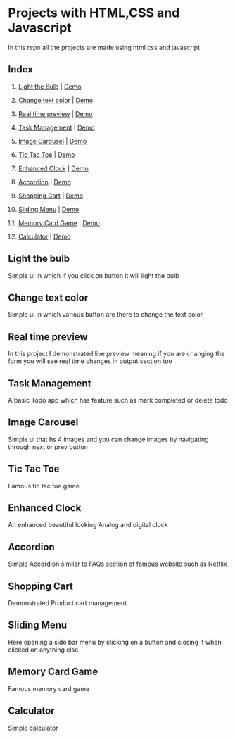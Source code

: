 # Projects with HTML,CSS and Javascript

In this repo all the projects are made using html css and javascript

## Index

1. [Light the Bulb](#light-the-bulb) | [Demo](https://jsprojects.unknownbug.tech/light-the-bulb/)

2. [Change text color](#change-text-color) | [Demo](https://jsprojects.unknownbug.tech/change-the-text-color/)

3. [Real time preview](#real-time-preview) | [Demo](https://jsprojects.unknownbug.tech/live-preview/)

4. [Task Management](#task-management) | [Demo](https://jsprojects.unknownbug.tech/task-management/)

5. [Image Carousel](#image-carousel) | [Demo](https://jsprojects.unknownbug.tech/challenge-5/index.html)

6. [Tic Tac Toe](#tic-tac-toe) | [Demo](https://jsprojects.unknownbug.tech/tic-tac-toe/)

7. [Enhanced Clock](#enhanced-clock) | [Demo](https://jsprojects.unknownbug.tech/enhanced-clock/)

8. [Accordion](#accordion) | [Demo](https://jsprojects.unknownbug.tech/accordion/)

9. [Shopping Cart](#shopping-cart) | [Demo](https://jsprojects.unknownbug.tech/cart/)

10. [Sliding Menu](#sliding-menu) | [Demo](https://jsprojects.unknownbug.tech/sliding-menu/)

11. [Memory Card Game](#memory-card-game) | [Demo](https://jsprojects.unknownbug.tech/challenge-10/index.html)

12. [Calculator](#calculator) | [Demo](https://jsprojects.unknownbug.tech/calculator/)

## Light the bulb

Simple ui in which if you click on button it will light the bulb

## Change text color

Simple ui in which various button are there to change the text color

## Real time preview

In this project I demonstrated live preview meaning if you are changing the form you will see real time changes in output section too

## Task Management

A basic Todo app which has feature such as mark completed or delete todo

## Image Carousel

Simple ui that hs 4 images and you can change images by navigating through next or prev button

## Tic Tac Toe

Famous tic tac toe game

## Enhanced Clock

An enhanced beautiful looking Analog and digital clock

## Accordion

Simple Accordion similar to FAQs section of famous website such as Netflix

## Shopping Cart

Demonstrated Product cart management

## Sliding Menu

Here opening a side bar menu by clicking on a button and closing it when clicked on anything else

## Memory Card Game

Famous memory card game

## Calculator

Simple calculator
